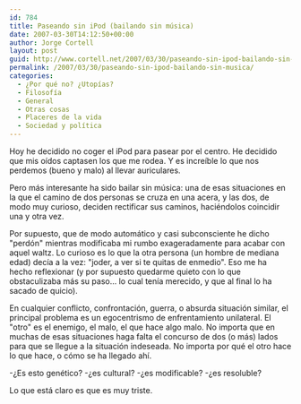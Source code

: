 ```yaml
---
id: 784
title: Paseando sin iPod (bailando sin música)
date: 2007-03-30T14:12:50+00:00
author: Jorge Cortell
layout: post
guid: http://www.cortell.net/2007/03/30/paseando-sin-ipod-bailando-sin-musica/
permalink: /2007/03/30/paseando-sin-ipod-bailando-sin-musica/
categories:
  - ¿Por qué no? ¿Utopías?
  - Filosofí­a
  - General
  - Otras cosas
  - Placeres de la vida
  - Sociedad y polí­tica
---
```

Hoy he decidido no coger el iPod para pasear por el centro. He decidido que mis oí­dos captasen los que me rodea. Y es increí­ble lo que nos perdemos (bueno y malo) al llevar auriculares.

Pero más interesante ha sido bailar sin música: una de esas situaciones en la que el camino de dos personas se cruza en una acera, y las dos, de modo muy curioso, deciden rectificar sus caminos, haciéndolos coincidir una y otra vez.

Por supuesto, que de modo automático y casi subconsciente he dicho "perdón" mientras modificaba mi rumbo exageradamente para acabar con aquel waltz. Lo curioso es lo que la otra persona (un hombre de mediana edad) decí­a a la vez: "joder, a ver si te quitas de enmedio". Eso me ha hecho reflexionar (y por supuesto quedarme quieto con lo que obstaculizaba más su paso... lo cual tení­a merecido, y que al final lo ha sacado de quicio).
  
En cualquier conflicto, confrontación, guerra, o absurda situación similar, el principal problema es un egocentrismo de enfrentamiento unilateral. El "otro" es el enemigo, el malo, el que hace algo malo. No importa que en muchas de esas situaciones haga falta el concurso de dos (o más) lados para que se llegue a la situación indeseada. No importa por qué el otro hace lo que hace, o cómo se ha llegado ahí­.

-¿Es esto genético? -¿es cultural? -¿es modificable? -¿es resoluble?

Lo que está claro es que es muy triste.